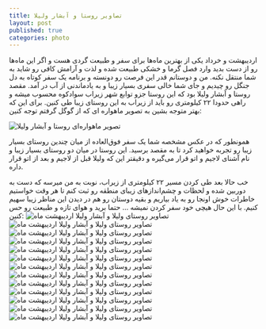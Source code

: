 ```yaml
---
title: تصاویر روستا و آبشار ولیلا
layout: post
published: true
categories: photo
---
```


اردیبهشت و خرداد یکی از بهترین ماه‌ها برای سفر و طبیعت گردی هست و اگر این ماه‌ها رو از دست بدید وارد فصل گرما و خشکی طبیعت شده و لذت و آرامش کافی رو شاید به شما منتقل نکنه. من و دوستانم قدر این فرصت رو دونسته و برنامه یک سفر کوتاه به دل جنگل رو چیدیم و جای شما خالی سفری بسیار زیبا و به یادماندنی از آب در آمد.
مقصد روستا و آبشار ولیلا بود که این روستا جزو توابع شهر زیراب سوادکوه محسوب میشه و راهی حدودا ۲۲ کیلومتری رو باید از زیراب به این روستای زیبا طی کنین. برای این که بهتر متوجه بشین به تصویر ماهواره ای که از گوگل گرفتم توجه کنین:

![تصویر ماهواره‌ای روستا و آبشار ولیلا](../assets/img/post/valila/satellite.png)

همونطور که در عکس مشخصه شما یک سفر فوق‌العاده از میان چندین روستای بسیار زیبا رو تجربه خواهید کرد تا به مقصد برسید. این روستا در میان دو روستای بسیار زیبا و نام آشنای لاجیم و اتو قرار می‌گیره و دقیقتر این که ولیلا قبل از لاجیم و بعد از اتو قرار داره.

خب حالا بعد طی کردن مسیر ۲۲ کیلومتری از زیراب، نوبت به من میرسه که دست به دوربین شده و لحظات و چشم‌اندازهای زیبای منطقه رو ثبت کنم تا هر وقت خواستیم خاطرات خوش اونجا رو به یاد بیاریم و بقیه دوستان رو هم در دیدن این مناظر زیبا سهیم کنیم. با این حال هیچی خود سفر کردن نمیشه ... حتما برید و هوای تازه و طبیعت رو حس کنین:
![تصاویر روستای ولیلا و آبشار ولیلا اردیبهشت ماه](../assets/img/post/valila/valila13.jpg)
![تصاویر روستای ولیلا و آبشار ولیلا اردیبهشت ماه](../assets/img/post/valila/valila1.jpg)
![تصاویر روستای ولیلا و آبشار ولیلا اردیبهشت ماه](../assets/img/post/valila/valila2.jpg)
![تصاویر روستای ولیلا و آبشار ولیلا اردیبهشت ماه](../assets/img/post/valila/valila3.jpg)
![تصاویر روستای ولیلا و آبشار ولیلا اردیبهشت ماه](../assets/img/post/valila/valila4.jpg)
![تصاویر روستای ولیلا و آبشار ولیلا اردیبهشت ماه](../assets/img/post/valila/valila5.jpg)
![تصاویر روستای ولیلا و آبشار ولیلا اردیبهشت ماه](../assets/img/post/valila/valila6.jpg)
![تصاویر روستای ولیلا و آبشار ولیلا اردیبهشت ماه](../assets/img/post/valila/valila7.jpg)
![تصاویر روستای ولیلا و آبشار ولیلا اردیبهشت ماه](../assets/img/post/valila/valila8.jpg)
![تصاویر روستای ولیلا و آبشار ولیلا اردیبهشت ماه](../assets/img/post/valila/valila9.jpg)
![تصاویر روستای ولیلا و آبشار ولیلا اردیبهشت ماه](../assets/img/post/valila/valila10.jpg)
![تصاویر روستای ولیلا و آبشار ولیلا اردیبهشت ماه](../assets/img/post/valila/valila11.jpg)
![تصاویر روستای ولیلا و آبشار ولیلا اردیبهشت ماه](../assets/img/post/valila/valila12.jpg)